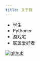 ```yaml
---
title: 关于我
---
```


* 学生
* Pythoner
* 游戏宅
* 联盟爱好者

[![github](./github.svg)](https://github.com/flylzj)
